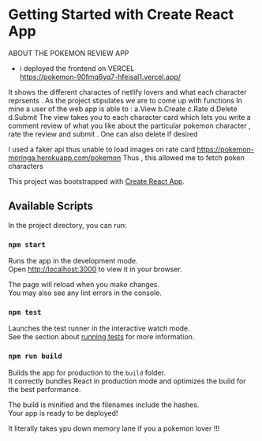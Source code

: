 # Getting Started with Create React App
ABOUT THE POKEMON REVIEW APP 
* i deployed the frontend on VERCEL  
https://pokemon-90fmq6yq7-hfeisal1.vercel.app/

It shows the different charactes of netlify lovers and what each character reprsents . 
As the project stipulates we are to come up with  functions 
In mine a user of the web app is able to :
    a.View
    b.Create 
    c.Rate 
    d.Delete
    d.Submit
 The view takes you to each character card which lets you write a comment review of what you like about the particular pokemon character  , rate the review and submit . One can also delete if desired  

I used a faker api thus unable to load images on rate card 
https://pokemon-moringa.herokuapp.com/pokemon
Thus , this allowed me to fetch poken characters


This project was bootstrapped with [Create React App](https://github.com/facebook/create-react-app).

## Available Scripts

In the project directory, you can run:

### `npm start`

Runs the app in the development mode.\
Open [http://localhost:3000](http://localhost:3000) to view it in your browser.

The page will reload when you make changes.\
You may also see any lint errors in the console.

### `npm test`

Launches the test runner in the interactive watch mode.\
See the section about [running tests](https://facebook.github.io/create-react-app/docs/running-tests) for more information.

### `npm run build`

Builds the app for production to the `build` folder.\
It correctly bundles React in production mode and optimizes the build for the best performance.

The build is minified and the filenames include the hashes.\
Your app is ready to be deployed!

It literally takes ypu down memory lane if you a pokemon lover !!!
